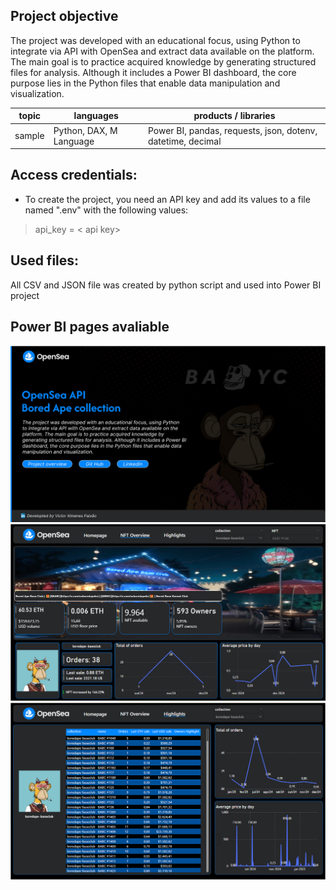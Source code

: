 ﻿<h2>Project objective</h2>
<p>
The project was developed with an educational focus, using Python 
to integrate via API with OpenSea and extract data available on the 
platform. The main goal is to practice acquired knowledge by 
generating structured files for analysis. Although it includes a Power BI 
dashboard, the core purpose lies in the Python files that enable data 
manipulation and visualization.
</p>


| topic  | languages       | products / libraries                                        |
| ------ | --------------- | ----------------------------------------------------------- |
| sample | Python, DAX, M Language | Power BI, pandas, requests, json, dotenv, datetime, decimal |

<h2>Access credentials:</h2>

* To create the project, you need an API key and add its values to a file named ".env" with the following values:
> api_key = < api key> 

<h2>Used files:</h2>
All CSV and JSON file was created by python script and used into Power BI project

<h2>Power BI pages avaliable</h2>

![page1](/Image_background/image18.jpg)
![page2](/Image_background/image19.jpg)
![page3](/Image_background/image20.jpg)
